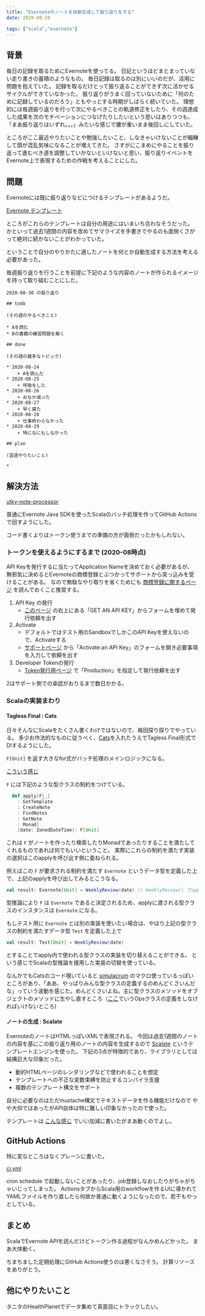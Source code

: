 ```yaml
---
title: "Evernoteのノートを自動生成して振り返りをする"
date: 2020-08-28

tags: ["scala","evernote"]
---
```


## 背景

毎日の記録を取るためにEvernoteを使ってる。
日記というほどまとまっていない走り書きの蓄積のようなもの。
毎日記録は取るのは別にいいのだが、活用に問題を抱えていた。
記録を取るだけとって振り返ることができず次に活かせるサイクルができていなかった。
振り返りがうまく回っていないために「何のために記録しているのだろう」ともやっとする時期がしばらく続いていた。
理想的には毎週振り返りを行って次にやるべきことの軌道修正をしたり、その週達成した成果を次のモチベーションにつなげたりしたいという思いはありつつも、
「まあ振り返りはいずれ。。。」みたいな感じで腰が重いまま後回しにしていた。

ところがここ最近やりたいことや勉強したいこと、しなきゃいけないことが輻輳して頭が混乱気味になることが増えてきた。
さすがにこまめにやることを振り返って進むべき道を調整していかないといけないと思い、振り返りイベントをEvernote上で表現するための作戦を考えることにした。

## 問題

Evernoteには既に振り返りなどにつけるテンプレートがあるようだ。

[Evernote テンプレート](https://evernote.com/intl/jp/templates)

ところがこれらのテンプレートは自分の用途にはいまいち合わなそうだった。
かといって過去1週間の内容を改めてサマライズを手書きでやるのも面倒くさがって絶対に続かないことがわかっていた。

ということで自分のやりかたに適したノートを何とか自動生成する方法を考える必要があった。

毎週振り返りを行うことを前提に下記のような内容のノートが作られるイメージを持って取り組むことにした。

```
2020-08-30 の振り返り

## todo

(その週のやるべきこと)

* Aを読む
* Bの書籍の練習問題を解く

## done

(その週の雑多なトピック)

* 2020-08-24
    + Aを読んだ
* 2020-08-25
    + 呼吸をした
* 2020-08-26
    + おなか減った
* 2020-08-27
    + 早く寝た
* 2020-08-28
    + 仕事終わらなかった
* 2020-08-29
    + 特になにもしなかった

## plan

(翌週やりたいこと)

* 

```

## 解決方法

[utky-note-processor](https://github.com/utky/utky-note-processor)

普通にEvernote Java SDKを使ったScalaのバッチ処理を作ってGitHub Actionsで回すようにした。

コード書くよりはトークン使うまでの準備の方が面倒だったかもしれない。

### トークンを使えるようにするまで (2020-08時点)

API Keyを発行するに当たってApplication Nameを決めておく必要があるが、
無邪気に決めるとEvernoteの商標登録とぶつかってサポートから突っ込みを受けることがある。
なので無駄なやり取りを省くためにも [商標登録に関するページ](https://evernote.com/legal/trademark-use) を読んでおくこと推奨する。

1. API Key の発行
    + [このページ](https://dev.evernote.com/doc/#start) の右上にある「GET AN API KEY」からフォームを埋めて発行依頼を出す
2. Activate
    + デフォルトではテスト用のSandboxでしかこのAPI Keyを使えないので、Activateする
    + [サポートページ](https://dev.evernote.com/support/) から「Activate an API Key」のフォームを開き必要事項を入力して依頼を出す
3. Developer Tokenの発行
    + [Token発行用ページ](https://dev.evernote.com/get-token/) で「Production」を指定して発行依頼を出す

2はサポート側での承認がおりるまで数日かかる。

### Scalaの実装まわり

#### Tagless Final : Cats

日々そんなにScalaをたくさん書くわけではないので、毎回探り探りでやっている。
多少お作法的なものに従うべく、[Cats](https://typelevel.org/cats/ )を入れたうえでTagless Final形式でDIするようにした。

`F[Unit]` を返す大きなfor式がバッチ処理のメインロジックになる。

[こういう感じ](https://github.com/utky/utky-note-processor/blob/8d73ee06a16012b1c62cb263886ba719f29b89b8/src/main/scala/ilyaletre/evernote/tasks/Task.scala#L31-L65)

`F` には下記のような型クラスの制約をつけている。
```scala
  def apply[F[_]
    : GetTemplate
    : CreateNote
    : FindNotes
    : GetNote
    : Monad]
    (date: ZonedDateTime): F[Unit]
```

これは `F` がノートを作ったり検索したりMonadであったりすることを満たしてくれるものであれば何でもいいということ。
実際にこれらの制約を満たす実装の選択はこのapplyを呼び出す側に委ねられる。

例えばこの `F` が要求される制約を満たす `Evernote` というデータ型を定義した上で、上記のapplyを呼び出してみるとこうなる。
```scala
val result: Evernote[Unit] = WeeklyReview(date) // WeeklyReview() でapplyが呼ばれる
```

型推論により `F` は `Evernote` であると決定されるため、applyに渡される型クラスのインスタンスは `Evernote` になる。

もしテスト用に `Evernote` とは別の実装を使いたい場合は、やはり上記の型クラスの制約を満たすデータ型 `Test` を定義した上で
```scala
val result: Test[Unit] = WeeklyReview(date)
```
とすることでapply内で使われる型クラスの実装を切り替えることができる。
という感じでScalaの型推論を援用した実装の切替を使っている。

なんかでもCatsのコード覗いていると [simulacrum](https://github.com/typelevel/simulacrum) のマクロ使っているっぽいところがあり、「ああ、やっぱりみんな型クラスの定義するのめんどくさいんだな」っていう波動を感じた。めんどくさいよね。主に型クラスのメソッドをオブジェクトのメソッドに生やし直すところ（[ここ](https://scalac.io/typeclasses-in-scala/)でいうOpsクラスの定義をしなければいけないところ)

#### ノートの生成 : Scalate

EvernoteのノートはHTMLっぽいXMLで表現される。
今回は過去1週間のノートの内容を基にこの振り返り用のノートの内容を生成するので [Scalate](https://scalate.github.io/scalate/) というテンプレートエンジンを使った。
下記の3点が特徴的であり、ライブラリとしては結構巨大な印象だった。

* 動的HTMLページのレンダリングなどで使われることを想定
* テンプレートへの不正な変数束縛を防止するコンパイラ支援
* 複数のテンプレート構文をサポート

自分に必要なのはただmustache構文でテキストデータを作る機能だけなので
やや大仰ではあったがAPI自体は特に難しい印象なかったので使った。

テンプレートは [こんな感じ](https://github.com/utky/utky-note-processor/blob/master/templates/weekly-review.xml.mustache) でいい加減に書いたがまあ動くのでよし。

## GitHub Actions

特に変なところはなくプレーンに書いた。

[ci.yml](https://github.com/utky/utky-note-processor/blob/8d73ee06a16012b1c62cb263886ba719f29b89b8/.github/workflows/ci.yml#L12-L28)

cron schedule で起動しないことがあったり、job登録しなおしたりがちゃがちゃいじってしまった。
ActionsタブからScala用のworkflowを作るUIに導かれてYAMLファイルを作り直したら何故か普通に動くようになったので、若干もやっとしている。

## まとめ

ScalaでEvernote APIを読んだけどトークン作る過程がなんかめんどかった。
まあ大体動く。

ちまちました定期処理にGitHub Actions使うのは悪くなさそう。
計算リソースをありがとう。

## 他にやりたいこと

タニタのHealthPlanetでデータ集めて真面目にトラックしたい。